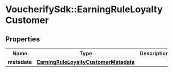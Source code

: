 # VoucherifySdk::EarningRuleLoyaltyCustomer

## Properties

| Name | Type | Description | Notes |
| ---- | ---- | ----------- | ----- |
| **metadata** | [**EarningRuleLoyaltyCustomerMetadata**](EarningRuleLoyaltyCustomerMetadata.md) |  | [optional] |

